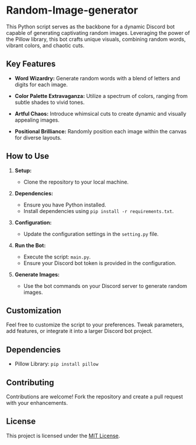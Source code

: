 # Random-Image-generator
This Python script serves as the backbone for a dynamic Discord bot capable of generating captivating random images. Leveraging the power of the Pillow library, this bot crafts unique visuals, combining random words, vibrant colors, and chaotic cuts.


## Key Features

- **Word Wizardry:** Generate random words with a blend of letters and digits for each image.
  
- **Color Palette Extravaganza:** Utilize a spectrum of colors, ranging from subtle shades to vivid tones.
  
- **Artful Chaos:** Introduce whimsical cuts to create dynamic and visually appealing images.
  
- **Positional Brilliance:** Randomly position each image within the canvas for diverse layouts.

## How to Use

1. **Setup:**
   - Clone the repository to your local machine.

2. **Dependencies:**
   - Ensure you have Python installed.
   - Install dependencies using `pip install -r requirements.txt`.

3. **Configuration:**
   - Update the configuration settings in the `setting.py` file.

4. **Run the Bot:**
   - Execute the script: `main.py`.
   - Ensure your Discord bot token is provided in the configuration.

5. **Generate Images:**
   - Use the bot commands on your Discord server to generate random images.

## Customization

Feel free to customize the script to your preferences. Tweak parameters, add features, or integrate it into a larger Discord bot project.

## Dependencies

- Pillow Library: `pip install pillow`

## Contributing

Contributions are welcome! Fork the repository and create a pull request with your enhancements.

## License

This project is licensed under the [MIT License](LICENSE).
